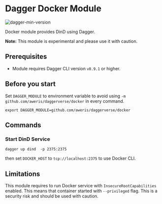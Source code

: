 # Dagger Docker Module

![dagger-min-version](https://img.shields.io/badge/dagger%20version-v0.9.1-green)

Docker module provides DinD using Dagger.

**Note:** This module is experimental and please use it with caution.

## Prerequisites

- Module requires Dagger CLI version `v0.9.1` or higher.

## Before you start

Set `DAGGER_MODULE` to environment variable to avoid using `-m github.com/aweris/daggerverse/docker` in every command.

```shell
export DAGGER_MODULE=github.com/aweris/daggerverse/docker
```

## Commands

### Start DinD Service

```shell
dagger up dind  -p 2375:2375
```

then set `DOCKER_HOST` to `tcp://localhost:2375` to use Docker CLI. 

## Limitations

This module requires to run Docker service with `InsecureRootCapabilities` enabled. This means that container started 
with `--privileged` flag. This is a security risk and should be used with caution.